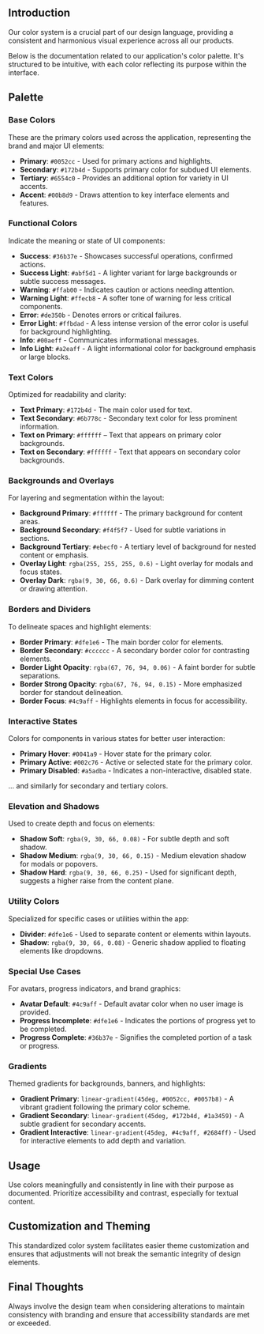 ## Introduction

Our color system is a crucial part of our design language, providing a consistent and harmonious visual experience across all our products.

Below is the documentation related to our application's color palette. It's structured to be intuitive, with each color reflecting its purpose within the interface.

## Palette

### Base Colors

These are the primary colors used across the application, representing the brand and major UI elements:

- **Primary**: `#0052cc` - Used for primary actions and highlights.
- **Secondary**: `#172b4d` - Supports primary color for subdued UI elements.
- **Tertiary**: `#6554c0` - Provides an additional option for variety in UI accents.
- **Accent**: `#00b8d9` - Draws attention to key interface elements and features.

### Functional Colors

Indicate the meaning or state of UI components:

- **Success**: `#36b37e` - Showcases successful operations, confirmed actions.
- **Success Light**: `#abf5d1` - A lighter variant for large backgrounds or subtle success messages.
- **Warning**: `#ffab00` - Indicates caution or actions needing attention.
- **Warning Light**: `#ffecb8` - A softer tone of warning for less critical components.
- **Error**: `#de350b` - Denotes errors or critical failures.
- **Error Light**: `#ffbdad` - A less intense version of the error color is useful for background highlighting.
- **Info**: `#00aeff` - Communicates informational messages.
- **Info Light**: `#a2eaff` - A light informational color for background emphasis or large blocks.

### Text Colors

Optimized for readability and clarity:

- **Text Primary**: `#172b4d` - The main color used for text.
- **Text Secondary**: `#6b778c` - Secondary text color for less prominent information.
- **Text on Primary**: `#ffffff` – Text that appears on primary color backgrounds.
- **Text on Secondary**: `#ffffff` - Text that appears on secondary color backgrounds.

### Backgrounds and Overlays

For layering and segmentation within the layout:

- **Background Primary**: `#ffffff` - The primary background for content areas.
- **Background Secondary**: `#f4f5f7` - Used for subtle variations in sections.
- **Background Tertiary**: `#ebecf0` - A tertiary level of background for nested content or emphasis.
- **Overlay Light**: `rgba(255, 255, 255, 0.6)` - Light overlay for modals and focus states.
- **Overlay Dark**: `rgba(9, 30, 66, 0.6)` - Dark overlay for dimming content or drawing attention.

### Borders and Dividers

To delineate spaces and highlight elements:

- **Border Primary**: `#dfe1e6` - The main border color for elements.
- **Border Secondary**: `#cccccc` - A secondary border color for contrasting elements.
- **Border Light Opacity**: `rgba(67, 76, 94, 0.06)` - A faint border for subtle separations.
- **Border Strong Opacity**: `rgba(67, 76, 94, 0.15)` - More emphasized border for standout delineation.
- **Border Focus**: `#4c9aff` - Highlights elements in focus for accessibility.

### Interactive States

Colors for components in various states for better user interaction:

- **Primary Hover**: `#0041a9` - Hover state for the primary color.
- **Primary Active**: `#002c76` - Active or selected state for the primary color.
- **Primary Disabled**: `#a5adba` - Indicates a non-interactive, disabled state.

... and similarly for secondary and tertiary colors.

### Elevation and Shadows

Used to create depth and focus on elements:

- **Shadow Soft**: `rgba(9, 30, 66, 0.08)` - For subtle depth and soft shadow.
- **Shadow Medium**: `rgba(9, 30, 66, 0.15)` - Medium elevation shadow for modals or popovers.
- **Shadow Hard**: `rgba(9, 30, 66, 0.25)` - Used for significant depth, suggests a higher raise from the content plane.

### Utility Colors

Specialized for specific cases or utilities within the app:

- **Divider**: `#dfe1e6` - Used to separate content or elements within layouts.
- **Shadow**: `rgba(9, 30, 66, 0.08)` - Generic shadow applied to floating elements like dropdowns.

### Special Use Cases

For avatars, progress indicators, and brand graphics:

- **Avatar Default**: `#4c9aff` - Default avatar color when no user image is provided.
- **Progress Incomplete**: `#dfe1e6` - Indicates the portions of progress yet to be completed.
- **Progress Complete**: `#36b37e` - Signifies the completed portion of a task or progress.

### Gradients

Themed gradients for backgrounds, banners, and highlights:

- **Gradient Primary**: `linear-gradient(45deg, #0052cc, #0057b8)` - A vibrant gradient following the primary color scheme.
- **Gradient Secondary**: `linear-gradient(45deg, #172b4d, #1a3459)` - A subtle gradient for secondary accents.
- **Gradient Interactive**: `linear-gradient(45deg, #4c9aff, #2684ff)` - Used for interactive elements to add depth and variation.

## Usage

Use colors meaningfully and consistently in line with their purpose as documented. Prioritize accessibility and contrast, especially for textual content.

## Customization and Theming

This standardized color system facilitates easier theme customization and ensures that adjustments will not break the semantic integrity of design elements.

## Final Thoughts

Always involve the design team when considering alterations to maintain consistency with branding and ensure that accessibility standards are met or exceeded.